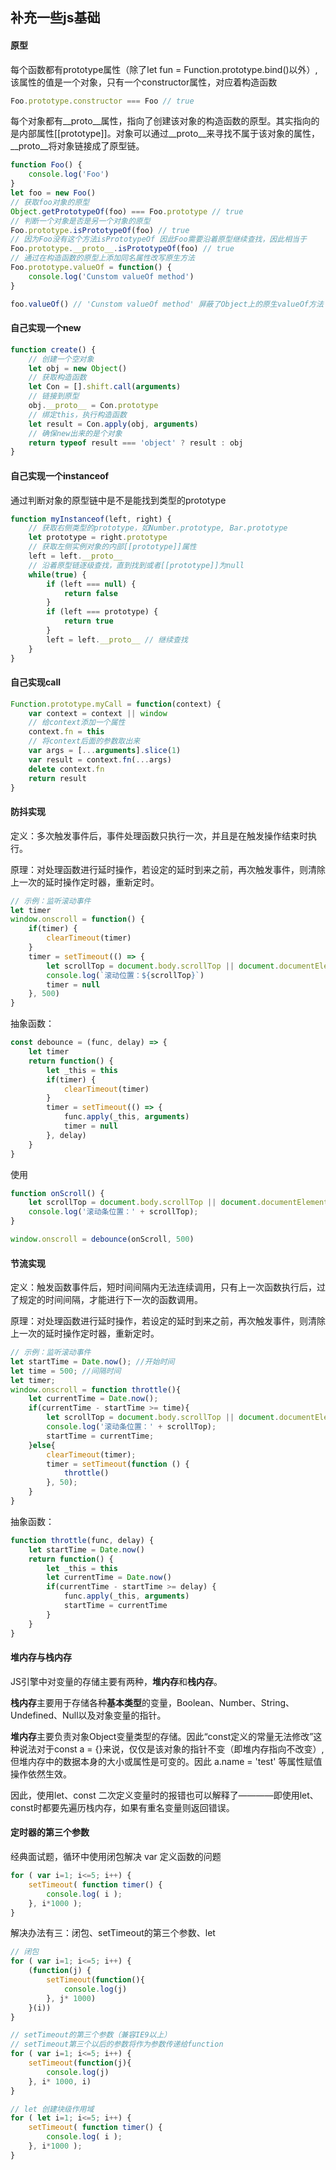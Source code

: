 ## 补充一些js基础
#### 原型
每个函数都有prototype属性（除了let fun = Function.prototype.bind()以外）,该属性的值是一个对象，只有一个constructor属性，对应着构造函数
```javascript
Foo.prototype.constructor === Foo // true
```
每个对象都有__proto__属性，指向了创建该对象的构造函数的原型。其实指向的是内部属性[[prototype]]。对象可以通过__proto__来寻找不属于该对象的属性，__proto__将对象链接成了原型链。


```javascript
function Foo() {
    console.log('Foo')
}
let foo = new Foo()
// 获取foo对象的原型
Object.getPrototypeOf(foo) === Foo.prototype // true
// 判断一个对象是否是另一个对象的原型
Foo.prototype.isPrototypeOf(foo) // true
// 因为Foo没有这个方法isPrototypeOf 因此Foo需要沿着原型继续查找，因此相当于
Foo.prototype.__proto__.isPrototypeOf(foo) // true
// 通过在构造函数的原型上添加同名属性改写原生方法
Foo.prototype.valueOf = function() {
    console.log('Cunstom valueOf method')
}

foo.valueOf() // 'Cunstom valueOf method' 屏蔽了Object上的原生valueOf方法
```
#### 自己实现一个new
```javascript
function create() {
    // 创建一个空对象
    let obj = new Object()
    // 获取构造函数
    let Con = [].shift.call(arguments)
    // 链接到原型
    obj.__proto__ = Con.prototype
    // 绑定this，执行构造函数
    let result = Con.apply(obj, arguments)
    // 确保new出来的是个对象
    return typeof result === 'object' ? result : obj
}
```
#### 自己实现一个instanceof
通过判断对象的原型链中是不是能找到类型的prototype
```javascript
function myInstanceof(left, right) {
    // 获取右侧类型的prototype，如Number.prototype, Bar.prototype
    let prototype = right.prototype
    // 获取左侧实例对象的内部[[prototype]]属性
    left = left.__proto__
    // 沿着原型链逐级查找，直到找到或者[[prototype]]为null
    while(true) {
        if (left === null) {
            return false
        }
        if (left === prototype) {
            return true
        }
        left = left.__proto__ // 继续查找
    }
}
```


#### 自己实现call
```javascript
Function.prototype.myCall = function(context) {
    var context = context || window
    // 给context添加一个属性
    context.fn = this
    // 将context后面的参数取出来
    var args = [...arguments].slice(1)
    var result = context.fn(...args)
    delete context.fn
    return result
}
```

#### 防抖实现
定义：多次触发事件后，事件处理函数只执行一次，并且是在触发操作结束时执行。

原理：对处理函数进行延时操作，若设定的延时到来之前，再次触发事件，则清除上一次的延时操作定时器，重新定时。
```javascript
// 示例：监听滚动事件
let timer
window.onscroll = function() {
    if(timer) {
        clearTimeout(timer)
    }
    timer = setTimeout(() => {
        let scrollTop = document.body.scrollTop || document.documentElement.scrollTop
        console.log(`滚动位置：${scrollTop}`)
        timer = null
    }, 500)
}
```
抽象函数：
```javascript
const debounce = (func, delay) => {
    let timer
    return function() {
        let _this = this
        if(timer) {
            clearTimeout(timer)
        }
        timer = setTimeout(() => {
            func.apply(_this, arguments)
            timer = null
        }, delay)
    }
}
```
使用
```javascript
function onScroll() {
	let scrollTop = document.body.scrollTop || document.documentElement.scrollTop;
    console.log('滚动条位置：' + scrollTop);
}

window.onscroll = debounce(onScroll, 500)
```

#### 节流实现
定义：触发函数事件后，短时间间隔内无法连续调用，只有上一次函数执行后，过了规定的时间间隔，才能进行下一次的函数调用。

原理：对处理函数进行延时操作，若设定的延时到来之前，再次触发事件，则清除上一次的延时操作定时器，重新定时。

```javascript
// 示例：监听滚动事件
let startTime = Date.now(); //开始时间
let time = 500; //间隔时间
let timer;
window.onscroll = function throttle(){
    let currentTime = Date.now();
    if(currentTime - startTime >= time){
        let scrollTop = document.body.scrollTop || document.documentElement.scrollTop;
        console.log('滚动条位置：' + scrollTop);
        startTime = currentTime;
    }else{
        clearTimeout(timer);
        timer = setTimeout(function () {
            throttle()
        }, 50);
    }
}
```
抽象函数：
```javascript
function throttle(func, delay) {
    let startTime = Date.now()
    return function() {
        let _this = this
        let currentTime = Date.now()
        if(currentTime - startTime >= delay) {
            func.apply(_this, arguments)
            startTime = currentTime
        }
    }
}
```

#### 堆内存与栈内存
JS引擎中对变量的存储主要有两种，**堆内存**和**栈内存**。

**栈内存**主要用于存储各种**基本类型**的变量，Boolean、Number、String、Undefined、Null以及对象变量的指针。

**堆内存**主要负责对象Object变量类型的存储。因此“const定义的常量无法修改”这种说法对于const a = {}来说，仅仅是该对象的指针不变（即堆内存指向不改变）,但堆内存中的数据本身的大小或属性是可变的。因此 a.name = 'test' 等属性赋值操作依然生效。

因此，使用let、const 二次定义变量时的报错也可以解释了————即使用let、const时都要先遍历栈内存，如果有重名变量则返回错误。  

#### 定时器的第三个参数
经典面试题，循环中使用闭包解决 var 定义函数的问题
```javascript
for ( var i=1; i<=5; i++) {
	setTimeout( function timer() {
		console.log( i );
	}, i*1000 );
}
```
解决办法有三：闭包、setTimeout的第三个参数、let
```javascript
// 闭包
for ( var i=1; i<=5; i++) {
	(function(j) {
        setTimeout(function(){
            console.log(j)
        }, j* 1000)
    }(i))
}
```
```javascript
// setTimeout的第三个参数（兼容IE9以上）
// setTimeout第三个以后的参数将作为参数传递给function
for ( var i=1; i<=5; i++) {
	setTimeout(function(j){
        console.log(j)
    }, i* 1000, i)
}
```
```javascript
// let 创建块级作用域
for ( let i=1; i<=5; i++) {
	setTimeout( function timer() {
		console.log( i );
	}, i*1000 );
}
```